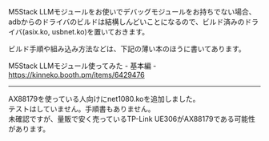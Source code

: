 M5Stack LLMモジュールをお使いでデバッグモジュールをお持ちでない場合、adbからのドライバのビルドは結構しんどいことになるので、ビルド済みのドライバ(asix.ko, usbnet.ko)を置いておきます。

ビルド手順や組み込み方法などは、下記の薄い本のほうに書いてあります。

M5Stack LLMモジュール使ってみた - 基本編 -　https://kinneko.booth.pm/items/6429476

---

AX88179を使っている人向けにnet1080.koを追加しました。  
テストはしていません。手順書もありません。  
未確認ですが、量販で安く売っているTP-Link UE306がAX88179である可能性があります。
